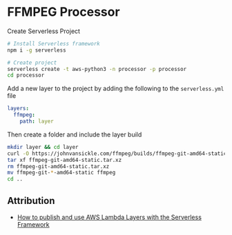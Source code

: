 # FFMPEG Processor

Create Serverless Project

```bash
# Install Serverless framework
npm i -g serverless

# Create project
serverless create -t aws-python3 -n processor -p processor
cd processor
```

Add a new layer to the project by adding the following to the `serverless.yml` file

```yaml
layers:
  ffmpeg:
    path: layer
```

Then create a folder and include the layer build

```bash
mkdir layer && cd layer
curl -O https://johnvansickle.com/ffmpeg/builds/ffmpeg-git-amd64-static.tar.xz
tar xf ffmpeg-git-amd64-static.tar.xz
rm ffmpeg-git-amd64-static.tar.xz
mv ffmpeg-git-*-amd64-static ffmpeg
cd ..
```

## Attribution

* [How to publish and use AWS Lambda Layers with the Serverless Framework](https://serverless.com/blog/publish-aws-lambda-layers-serverless-framework/)
